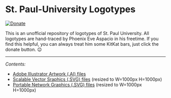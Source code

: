 # St. Paul-University Logotypes
[![Donate](https://img.shields.io/badge/style-PayPal-green.svg?style=flat&label=Donate)](https://www.paypal.com/cgi-bin/webscr?cmd=_s-xclick&hosted_button_id=7ZHJQTCW4UZ8A)

This is an unofficial repository of logotypes of St. Paul University. All logotypes are hand-traced by Phoenix Eve Aspacio in his freetime. If you find this helpful, you can always treat him some KitKat bars, just click the donate button. :wink:

---

_Contents:_
* [Adobe Illustrator Artwork (.AI) files](https://github.com/PhoenixPeca/St.-Paul-University-Logotypes/tree/master/AI)
* [Scalable Vector Sraphics (.SVG) files](https://github.com/PhoenixPeca/St.-Paul-University-Logotypes/tree/master/SVG) (resized to W=1000px H=1000px)
* [Portable Network Graphics (.SVG) files](https://github.com/PhoenixPeca/St.-Paul-University-Logotypes/tree/master/PNG) (resized to W=1000px H=1000px)
